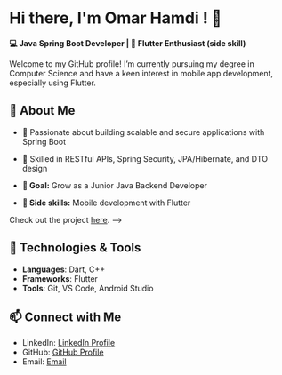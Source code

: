 # Hi there, I'm Omar Hamdi ! 👋

 **💻 Java Spring Boot Developer | 📱 Flutter Enthusiast (side skill)**

Welcome to my GitHub profile! I’m currently pursuing my degree in Computer Science and have a keen interest in mobile app development, especially using Flutter.

## 🚀 About Me

- 🌱 Passionate about building scalable and secure applications with Spring Boot

- 💼 Skilled in RESTful APIs, Spring Security, JPA/Hibernate, and DTO design

- **🎯 Goal:** Grow as a Junior Java Backend Developer

- **📱 Side skills:** Mobile development with Flutter

Check out the project [here](https://github.com/your-github-username/your-repository-name). -->

## 🔧 Technologies & Tools

- **Languages**: Dart, C++
- **Frameworks**: Flutter
- **Tools**: Git, VS Code, Android Studio

## 📫 Connect with Me

- LinkedIn: [LinkedIn Profile](https://www.linkedin.com/in/omar-ellafy?utm_source=share&utm_campaign=share_via&utm_content=profile&utm_medium=android_app)
- GitHub: [GitHub Profile](https://github.com/OmarHamdi11)
- Email: [Email](mailto:omarellafy1@gmail.com)

